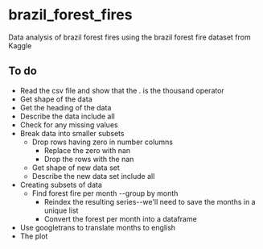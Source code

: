 # brazil_forest_fires
Data analysis of brazil forest fires using the brazil forest fire dataset from Kaggle

## To do
* Read the csv file and show that the . is the thousand operator
* Get shape of the data
* Get the heading of the data 
* Describe the data include all
* Check for any missing values
* Break data into smaller subsets
    * Drop rows having zero in number columns
        * Replace the zero with nan 
        * Drop the rows with the nan
    * Get shape of new data set
    * Describe the new data set include all
* Creating subsets of data
    * Find forest fire per month --group by month
        * Reindex the resulting series--we'll need to save the months in a unique list
        * Convert the forest per month into a dataframe
* Use googletrans to translate months to english
* The plot



